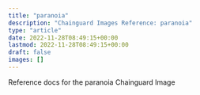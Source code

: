 ```yaml
---
title: "paranoia"
description: "Chainguard Images Reference: paranoia"
type: "article"
date: 2022-11-28T08:49:15+00:00
lastmod: 2022-11-28T08:49:15+00:00
draft: false
images: []
---
```


Reference docs for the paranoia Chainguard Image
